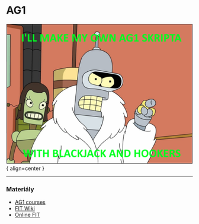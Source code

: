 # AG1


![Image title](../assets/ag1-skripta-with-hookers.png){ align=center }

---

### Materiály

- [AG1 courses](https://courses.fit.cvut.cz/BI-AG1/index.html)
- [FIT Wiki](https://fit-wiki.cz/%C5%A1kola/p%C5%99edm%C4%9Bty/bi-ag1)
- [Online FIT](https://online.fit.cvut.cz/zaznam/B231/bi-ag1.21.html)